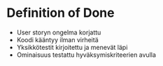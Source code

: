 # Definition of Done
* User storyn ongelma korjattu
* Koodi kääntyy ilman virheitä
* Yksikkötestit kirjoitettu ja menevät läpi
* Ominaisuus testattu hyväksymiskriteerien avulla
